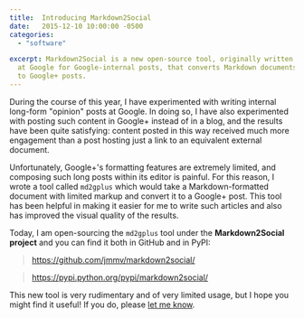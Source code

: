 ```yaml
---
title:  Introducing Markdown2Social
date:   2015-12-10 10:00:00 -0500
categories:
  - "software"

excerpt: Markdown2Social is a new open-source tool, originally written
  at Google for Google-internal posts, that converts Markdown documents
  to Google+ posts.
---
```


During the course of this year, I have experimented with writing internal
long-form "opinion" posts at Google.  In doing so, I have also experimented
with posting such content in Google+ instead of in a blog, and the results
have been quite satisfying: content posted in this way received much more
engagement than a post hosting just a link to an equivalent external
document.

Unfortunately, Google+'s formatting features are extremely limited, and
composing such long posts within its editor is painful.  For this reason,
I wrote a tool called `md2gplus` which would take a Markdown-formatted
document with limited markup and convert it to a Google+ post.  This tool
has been helpful in making it easier for me to write such articles and
also has improved the visual quality of the results.

Today, I am open-sourcing the `md2gplus` tool under the **Markdown2Social
project** and you can find it both in GitHub and in PyPI:

> <https://github.com/jmmv/markdown2social/>

> <https://pypi.python.org/pypi/markdown2social/>

This new tool is very rudimentary and of very limited usage, but I hope
you might find it useful!  If you do, please [let me know](/about).
